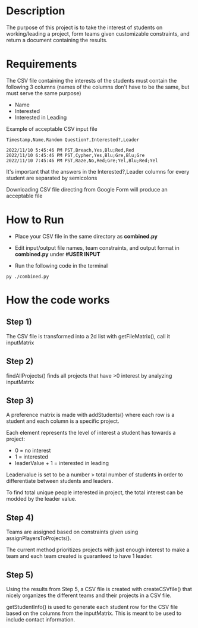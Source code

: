 # Description

The purpose of this project is to take the interest of students on working/leading a 
project, form teams given customizable constraints, and return a document containing
the results.

# Requirements

The CSV file containing the interests of the students must contain the following 3 columns (names of the columns don't have to be the same, but must serve the same purpose)

- Name
- Interested
- Interested in Leading

Example of acceptable CSV input file

```
Timestamp,Name,Random Question?,Interested?,Leader

2022/11/10 5:45:46 PM PST,Breach,Yes,Blu;Red,Red
2022/11/10 6:45:46 PM PST,Cypher,Yes,Blu;Gre,Blu;Gre
2022/11/10 7:45:46 PM PST,Raze,No,Red;Gre;Yel,Blu;Red;Yel
```

It's important that the answers in the Interested?,Leader columns for every student are separated by semicolons

Downloading CSV file directing from Google Form will produce an
acceptable file

# How to Run

- Place your CSV file in the same directory as **combined.py**

- Edit input/output file names, team constraints, and output format in **combined.py**  under **#USER INPUT**

- Run the following code in the terminal
```
py ./combined.py
```

# How the code works

## Step 1)

The CSV file is transformed into a 2d list with getFileMatrix(), call it inputMatrix


## Step 2)

findAllProjects() finds all projects that have >0 interest by analyzing inputMatrix


## Step 3)

A preference matrix is made with addStudents() where each row is a student and each
column is a specific project. 

Each element represents the level of interest a student has towards a project:
- 0 = no interest
- 1 = interested
- leaderValue + 1 = interested in leading

Leadervalue is set to be a number > total number of students in order to differentiate
between students and leaders. 

To find total unique people interested in project, the total interest can be modded by the leader value.


## Step 4)

Teams are assigned based on constraints given using assignPlayersToProjects().

The current method prioritizes projects with just enough interest to make a team and each
team created is guaranteed to have 1 leader.


## Step 5)

Using the results from Step 5, a CSV file is created with createCSVfile() that nicely
organizes the different teams and their projects in a CSV file.

getStudentInfo() is used to generate each student row for the CSV file based on the columns
from the inputMatrix. This is meant to be used to include contact information.

